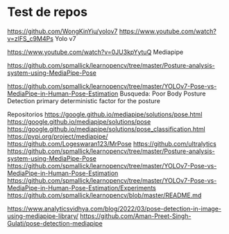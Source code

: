 # Test de repos

https://github.com/WongKinYiu/yolov7
https://www.youtube.com/watch?v=zlFS_c9M4Ps  Yolo v7

https://www.youtube.com/watch?v=0JU3kpYytuQ Mediapipe

https://github.com/spmallick/learnopencv/tree/master/Posture-analysis-system-using-MediaPipe-Pose

https://github.com/spmallick/learnopencv/tree/master/YOLOv7-Pose-vs-MediaPipe-in-Human-Pose-Estimation
Busqueda:
Poor Body Posture Detection primary deterministic factor for the posture


Repositorios
https://google.github.io/mediapipe/solutions/pose.html
https://google.github.io/mediapipe/solutions/pose
https://google.github.io/mediapipe/solutions/pose_classification.html
https://pypi.org/project/mediapipe/
https://github.com/Logeswaran123/MrPose
https://github.com/ultralytics
https://github.com/spmallick/learnopencv/tree/master/Posture-analysis-system-using-MediaPipe-Pose
https://github.com/spmallick/learnopencv/tree/master/YOLOv7-Pose-vs-MediaPipe-in-Human-Pose-Estimation
https://github.com/spmallick/learnopencv/tree/master/YOLOv7-Pose-vs-MediaPipe-in-Human-Pose-Estimation/Experiments
https://github.com/spmallick/learnopencv/blob/master/README.md

https://www.analyticsvidhya.com/blog/2022/03/pose-detection-in-image-using-mediapipe-library/
https://github.com/Aman-Preet-Singh-Gulati/pose-detection-mediapipe
